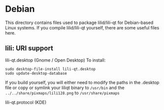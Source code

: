 
Debian
====================
This directory contains files used to package lilid/lili-qt
for Debian-based Linux systems. If you compile lilid/lili-qt yourself, there are some useful files here.

## lili: URI support ##


lili-qt.desktop  (Gnome / Open Desktop)
To install:

	sudo desktop-file-install lili-qt.desktop
	sudo update-desktop-database

If you build yourself, you will either need to modify the paths in
the .desktop file or copy or symlink your liliqt binary to `/usr/bin`
and the `../../share/pixmaps/lili128.png` to `/usr/share/pixmaps`

lili-qt.protocol (KDE)

